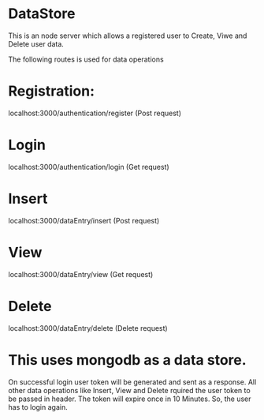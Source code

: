 # DataStore

This is an node server which allows a registered user to Create, Viwe and Delete user data.

The following routes is used for data operations

# Registration:
localhost:3000/authentication/register (Post request)

# Login
localhost:3000/authentication/login (Get request)

# Insert
localhost:3000/dataEntry/insert (Post request)

# View
localhost:3000/dataEntry/view (Get request)

# Delete
localhost:3000/dataEntry/delete (Delete request)

# This uses mongodb as a data store.

On successful login user token will be generated and sent as a response. All other data operations like Insert, View and Delete rquired the user token to be passed in header. The token will expire once in 10 Minutes. So, the user has to login again. 